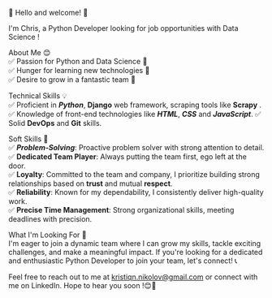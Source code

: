 👋 Hello and welcome! 👋  

I'm Chris, a Python Developer looking for job opportunities with Data Science ! 

About Me 😊  
✅ Passion for Python and Data Science 🐍  
✅ Hunger for learning new technologies 🚀  
✅ Desire to grow in a fantastic team 🤝  

Technical Skills 💡  
✅ Proficient in **_Python_**, **__Django__** web framework, scraping tools like **__Scrapy__** .
✅ Knowledge of front-end technologies like **_HTML_**, **_CSS_** and **_JavaScript_**.
✅ Solid **__DevOps__** and **__Git__** skills.

Soft Skills 🌟  
✅ **_Problem-Solving_**: Proactive problem solver with strong attention to detail.  
✅ **Dedicated Team Player**: Always putting the team first, ego left at the door.  
✅ **Loyalty**: Committed to the team and company, I prioritize building strong relationships based on **__trust__** and mutual **__respect__**.  
✅ **Reliability**: Known for my dependability, I consistently deliver high-quality work.  
✅ **Precise Time Management**: Strong organizational skills, meeting deadlines with precision.  

What I'm Looking For 🎯  
I'm eager to join a dynamic team where I can grow my skills, tackle exciting challenges, and make a meaningful impact.
If you're looking for a dedicated and enthusiastic Python Developer to join your team, let's connect! 📞    

Feel free to reach out to me at kristiqn.nikolov@gmail.com or connect with me on LinkedIn. Hope to hear you soon !😊🤝
